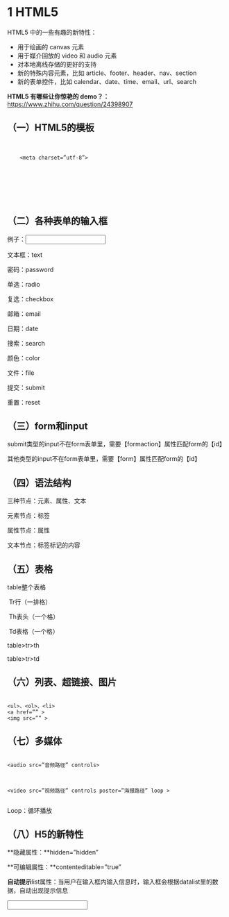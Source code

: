 # 1 HTML5





HTML5 中的一些有趣的新特性：

- 用于绘画的 canvas 元素
- 用于媒介回放的 video 和 audio 元素
- 对本地离线存储的更好的支持
- 新的特殊内容元素，比如 article、footer、header、nav、section
- 新的表单控件，比如 calendar、date、time、email、url、search



**HTML5 有哪些让你惊艳的 demo？：** https://www.zhihu.com/question/24398907





## （一）HTML5的模板



<!doctype html>

<html>



​	<head>

		<meta charset=”utf-8”>

​	</head>



​	<body>



​	</body>



</html>

 

## （二）各种表单的输入框



例子：<input type=”text”>

文本框：text

密码：password

单选：radio

复选：checkbox

邮箱：email

日期：date

搜索：search

颜色：color

文件：file

提交：submit

重置：reset





## （三）form和input



submit类型的input不在form表单里，需要【formaction】属性匹配form的【id】



其他类型的input不在form表单里，需要【form】属性匹配form的【id】





## （四）语法结构



三种节点：元素、属性、文本 



元素节点：标签

属性节点：属性

文本节点：标签标记的内容





## （五）表格



table整个表格

​	Tr行（一排格）

​		Th表头（一个格）

​		Td表格（一个格）



table>tr>th

table>tr>td





## （六）列表、超链接、图片



```

<ul>、<ol>、<li>
<a href=”” >
<img src=”” >

```



## （七）多媒体


```

<audio src=”音频路径” controls>



<video src=”视频路径” controls poster=”海报路径” loop >


```
Loop：循环播放





## （八）H5的新特性



**隐藏属性：**hidden=”hidden”



**可编辑属性：**contenteditable=”true”



**自动提示**list属性：当用户在输入框内输入信息时，输入框会根据datalist里的数据，自动出现提示信息



<input type=“text ilst=“datalist01” >



<datalist id=”datalist01”>

​	<option>ab</option>

​	<option>abc</option>

​	<option>acd</option>

</datalist>